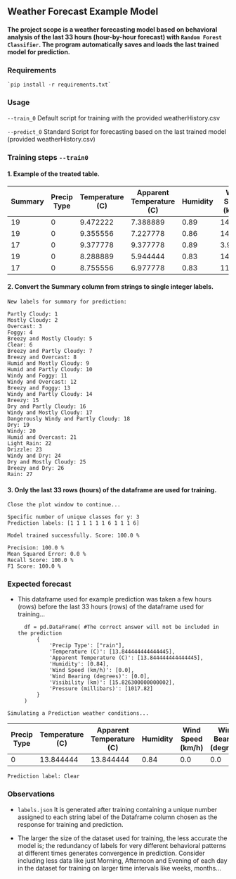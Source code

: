 ﻿## Weather Forecast Example Model
#### The project scope is a weather forecasting model based on behavioral analysis of the last 33 hours (hour-by-hour forecast) with `Random Forest Classifier`. The program automatically saves and loads the last trained model for prediction.

### Requirements
	`pip install -r requirements.txt`

### Usage
   `--train_0` Default script for training with the provided weatherHistory.csv

   `--predict_0` Standard Script for forecasting based on the last trained model (provided weatherHistory.csv)

### Training steps `--train0`

#### 1. Example of the treated table.

| Summary | Precip Type | Temperature (C) | Apparent Temperature (C) | Humidity | Wind Speed (km/h) | Wind Bearing (degrees) | Visibility (km) | Pressure (millibars) |
|---------|-------------|-----------------|--------------------------|----------|-------------------|------------------------|-----------------|----------------------|
| 19      | 0           | 9.472222        | 7.388889                 | 0.89     | 14.1197           | 251.0                  | 15.8263         | 1015.13              |
| 19      | 0           | 9.355556        | 7.227778                 | 0.86     | 14.2646           | 259.0                  | 15.8263         | 1015.63              |
| 17      | 0           | 9.377778        | 9.377778                 | 0.89     | 3.9284            | 204.0                  | 14.9569         | 1015.94              |
| 19      | 0           | 8.288889        | 5.944444                 | 0.83     | 14.1036           | 269.0                  | 15.8263         | 1016.41              |
| 17      | 0           | 8.755556        | 6.977778                 | 0.83     | 11.0446           | 259.0                  | 15.8263         | 1016.51              |

#### 2. Convert the Summary column from strings to single integer labels.
	New labels for summary for prediction:

	Partly Cloudy: 1
	Mostly Cloudy: 2
	Overcast: 3
	Foggy: 4
	Breezy and Mostly Cloudy: 5
	Clear: 6
	Breezy and Partly Cloudy: 7
	Breezy and Overcast: 8
	Humid and Mostly Cloudy: 9
	Humid and Partly Cloudy: 10
	Windy and Foggy: 11
	Windy and Overcast: 12
	Breezy and Foggy: 13
	Windy and Partly Cloudy: 14
	Breezy: 15
	Dry and Partly Cloudy: 16
	Windy and Mostly Cloudy: 17
	Dangerously Windy and Partly Cloudy: 18
	Dry: 19
	Windy: 20
	Humid and Overcast: 21
	Light Rain: 22
	Drizzle: 23
	Windy and Dry: 24
	Dry and Mostly Cloudy: 25
	Breezy and Dry: 26
	Rain: 27

#### 3. Only the last 33 rows (hours) of the dataframe are used for training.

	Close the plot window to continue...

	Specific number of unique classes for y: 3
	Prediction labels: [1 1 1 1 1 1 6 1 1 1 6]

	Model trained successfully. Score: 100.0 %

	Precision: 100.0 %
	Mean Squared Error: 0.0 %
	Recall Score: 100.0 %
	F1 Score: 100.0 %

### Expected forecast
- This dataframe used for example prediction was taken a few hours (rows) before the last 33 hours (rows) of the dataframe used for training...


	    df = pd.DataFrame( #The correct answer will not be included in the prediction
            {
                'Precip Type': ["rain"],
                'Temperature (C)': [13.844444444444445],
                'Apparent Temperature (C)': [13.844444444444445],
                'Humidity': [0.84],
                'Wind Speed (km/h)': [0.0],
                'Wind Bearing (degrees)': [0.0],
                'Visibility (km)': [15.826300000000002],
                'Pressure (millibars)': [1017.82]
            }
        )

`Simulating a Prediction weather conditions...`

| Precip Type | Temperature (C) | Apparent Temperature (C) | Humidity | Wind Speed (km/h) | Wind Bearing (degrees) | Visibility (km) | Pressure (millibars) |
|-------------|-----------------|--------------------------|----------|-------------------|------------------------|-----------------|----------------------|
| 0           | 13.844444       | 13.844444                | 0.84     | 0.0               | 0.0                    | 15.8263         | 1017.82              |


`Prediction label: Clear`
   
### Observations
- `labels.json` It is generated after training containing a unique number assigned to each string label of the Dataframe column chosen as the response for training and prediction.

- The larger the size of the dataset used for training, the less accurate the model is; the redundancy of labels for very different behavioral patterns at different times generates convergence in prediction. Consider including less data like just Morning, Afternoon and Evening of each day in the dataset for training on larger time intervals like weeks, months...

